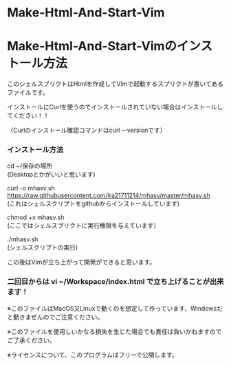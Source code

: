 # Make-Html-And-Start-Vim


<h1>Make-Html-And-Start-Vimのインストール方法</h1>

このシェルスプリクトはHtmlを作成してVimで起動するスプリクトが書いてあるファイルです。

インストールにCurlを使うのでインストールされていない場合はインストールしてください！！

（Curlのインストール確認コマンドはcurl --versionです）

<h3>インストール方法</h3>

cd ~/保存の場所
<br>(Desktopとかがいいと思います)

curl -o mhasv.sh https://raw.githubusercontent.com/lra21711214/mhasv/master/mhasv.sh
<br>(これはシェルスクリプトをgithubからインストールしています)

chmod +x mhasv.sh
<br>(ここではシェルスプリクトに実行権限を与えています）

./mhasv.sh
<br>(シェルスクリプトの実行)

この後はVimが立ち上がって開発ができると思います。

<h3>二回目からは vi ~/Workspace/index.html で立ち上げることが出来ます！</h3>

※このファイルはMacOS又Linuxで動くのを想定して作っています、Windowsだと動きませんのでご注意ください。

※このファイルを使用しいかなる損失を生じた場合でも責任は負いかねますのでご了承ください。

※ライセンスについて、このプログラムはフリーで公開します。
